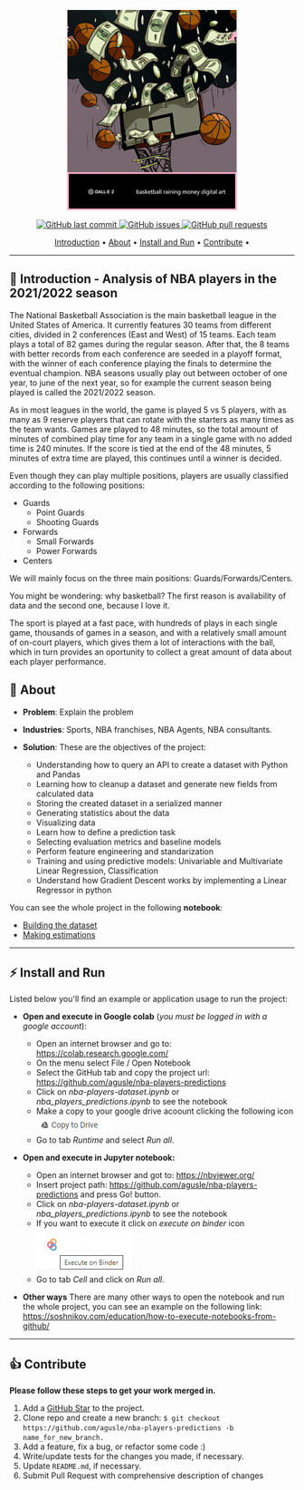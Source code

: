 <p align="center" width="100%">
    <img src="https://github.com/agusle/nba-players-predictions/blob/main/img/project-logo-nba.png">
</p>

<p align="center">
    <a href="https://github.com/agusle/nba-players-predictions/commits/main">
    <img src="https://img.shields.io/github/last-commit/agusle/nba-players-predictions?logo=Github"
         alt="GitHub last commit">
    <a href="https://github.com/agusle/nba-players-predictions/issues">
    <img src="https://img.shields.io/github/issues-raw/agusle/nba-players-predictions?logo=Github"
         alt="GitHub issues">
    <a href="https://github.com/agusle/nba-players-predictions/pulls">
    <img src="https://img.shields.io/github/issues-pr-raw/agusle/nba-players-predictions?logo=Github"
         alt="GitHub pull requests">
</p>

<p align="center">
    <a href="#-introduction---analysis-of-nba-players-in-the-20212022-season">Introduction</a> •
    <a href="#-about">About</a> •
    <a href="#%EF%B8%8F-install-and-run">Install and Run</a> •
    <a href="#-contribute">Contribute</a> •
</p>

------------------
## 🏀 Introduction - Analysis of NBA players in the 2021/2022 season

The National Basketball Association is the main basketball league in the United States of America. It currently features 30 teams from different cities, divided in 2 conferences (East and West) of 15 teams. Each team plays a total of 82 games during the regular season. After that, the 8 teams with better records from each conference are seeded in a playoff format, with the winner of each conference playing the finals to determine the eventual champion. NBA seasons usually play out between october of one year, to june of the next year, so for example the current season being played is called the 2021/2022 season.

As in most leagues in the world, the game is played 5 vs 5 players, with as many as 9 reserve players that can rotate with the starters as many times as the team wants. Games are played to 48 minutes, so the total amount of minutes of combined play time for any team in a single game with no added time is 240 minutes. If the score is tied at the end of the 48 minutes, 5 minutes of extra time are played, this continues until a winner is decided.

Even though they can play multiple positions, players are usually classified according to the following positions:

- Guards
    - Point Guards
    - Shooting Guards
- Forwards
    - Small Forwards
    - Power Forwards
- Centers

We will mainly focus on the three main positions: Guards/Forwards/Centers.

You might be wondering: why basketball? The first reason is availability of data and the second one, because I love it.

The sport is played at a fast pace, with hundreds of plays in each single game, thousands of games in a season, and with a relatively small amount of on-court players, which gives them a lot of interactions with the ball, which in turn provides an oportunity to collect a great amount of data about each player performance.


## 📖 About 

- **Problem**: 
Explain the problem

- **Industries**: Sports, NBA franchises, NBA Agents, NBA consultants.

- **Solution**:
These are the objectives of the project:
    - Understanding how to query an API to create a dataset with Python and Pandas
    - Learning how to cleanup a dataset and generate new fields from calculated data
    - Storing the created dataset in a serialized manner
    - Generating statistics about the data
    - Visualizing data
    - Learn how to define a prediction task
    - Selecting evaluation metrics and baseline models
    - Perform feature engineering and standarization
    - Training and using predictive models: Univariable and Multivariate Linear Regression, Classification
    - Understand how Gradient Descent works by implementing a Linear Regressor in python

You can see the whole project in the following **notebook**:
 - [Building the dataset](https://github.com/agusle/nba-players-predictions/blob/main/nba-players-dataset.ipynb)
 - [Making estimations](https://github.com/agusle/nba-players-predictions/blob/main/nba_players_predictions.ipynb)

------------------

## ⚡️ Install and Run 

Listed below you'll find an example or application usage to run the project:

- **Open and execute in Google colab** (*you must be logged in with a google account*):
    - Open an internet browser and go to: https://colab.research.google.com/
    - On the menu select File / Open Notebook
    - Select the GitHub tab and copy the project url: https://github.com/agusle/nba-players-predictions
    - Click on *nba-players-dataset.ipynb* or *nba_players_predictions.ipynb* to see the notebook
    - Make a copy to your google drive acoount clicking the following icon ![copy-to-drive](https://github.com/agusle/nba-players-predictions/blob/main/img/copy-to-drive.PNG)
    - Go to tab *Runtime* and select *Run all*.

 
- **Open and execute in Jupyter notebook:**
    - Open an internet browser and got to: https://nbviewer.org/
    - Insert project path: https://github.com/agusle/nba-players-predictions and press Go! button.
    - Click on *nba-players-dataset.ipynb* or *nba_players_predictions.ipynb* to see the notebook
    - If you want to execute it click on *execute on binder* icon ![binder](https://github.com/agusle/nba-players-predictions/blob/main/img/binder.png)
    - Go to tab *Cell* and click on *Run all*.


- **Other ways** 
There are many other ways to open the notebook and run the whole project, you can see an example on the following link: https://soshnikov.com/education/how-to-execute-notebooks-from-github/

------------------

## 👍 Contribute
**Please follow these steps to get your work merged in.**

1. Add a [GitHub Star](https://github.com/agusle/nba-players-predictions) to the project.
2. Clone repo and create a new branch: `$ git checkout https://github.com/agusle/nba-players-predictions -b name_for_new_branch.`
3. Add a feature, fix a bug, or refactor some code :)
4. Write/update tests for the changes you made, if necessary.
5. Update `README.md`, if necessary.
4. Submit Pull Request with comprehensive description of changes